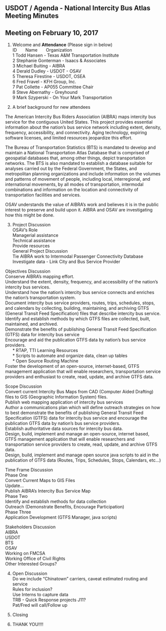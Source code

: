 
## USDOT / Agenda - National Intercity Bus Atlas Meeting Minutes     
## Meeting on February 10, 2017    

1. Welcome and **Attendance** (Please sign in below)    
ID &nbsp; &nbsp; &nbsp; Name &nbsp; &nbsp; &nbsp; Organization           
1  Todd Hansen - Texas A&M Transportation Institute  
2  Stephanie Gonterman - Isaacs & Associates  
3  Michael Buiting - AIBRA   
4  Derald Dudley - USDOT - OSAV  
5  Theresa Firestine - USDOT, OSEA  
6  Fred Fravel - KFH Group, Inc.  
7  Pat Collette - AP055 Committee Chair  
8  Steve Abernathy - Greyhound  
9  Mark Szyperski - On Your Mark Transportation  
	
2. A brief background for new attendees 

The American Intercity Bus Riders Association (AIBRA) maps intercity bus service for the contiguous United States.  This project provides essential information about the nation’s bus service network including extent, density, frequency, accessibility, and connectivity.  Aging technology, expiring software licenses, and limited resources jeopardize this effort.  

The Bureau of Transportation Statistics (BTS) is mandated to develop and maintain a National Transportation Atlas Database that is comprised of geospatial databases that, among other things, depict transportation networks.  The BTS is also mandated to establish a database suitable for analyses carried out by the Federal Government, the States, and metropolitan planning organizations and include information on the volumes and patterns of movement of people, including local, interregional, and international movements, by all modes of transportation, intermodal combinations and information on the location and connectivity of transportation facilities and services.

OSAV understands the value of AIBRA’s work and believes it is in the public interest to preserve and build upon it.  AIBRA and OSAV are investigating how this might be done.  

3. Project Discussion  
OSAV’s Role   
Managerial assistance  
Technical assistance  
Provide resources  
General Project Discussion  
Tie AIBRA work to Intermodal Passenger Connectivity Database  
Investigate data - Link City and Bus Service Provider  
 
Objectives Discussion  
Conserve AIBRA’s mapping effort.  
Understand the extent, density, frequency, and accessibility of the nation’s intercity bus services.  
Understand how the nation’s intercity bus service connects and enriches the nation’s transportation system.  
Document intercity bus service providers, routes, trips, schedules, stops, and calendars by collecting, building, maintaining, and archiving GTFS (General Transit Feed Specification) files that describe intercity bus service.  
Identify and establish methods by which GTFS files are collected, built, maintained, and archived.  
Demonstrate the benefits of publishing General Transit Feed Specification (GTFS) data for intercity bus service  
Encourage and aid the publication GTFS data by nation’s bus service providers.  
&nbsp; &nbsp; &nbsp; * RTAP, TTI Learning Resources  
&nbsp; &nbsp; &nbsp; * Scripts to automate and organize data, clean up tables  
&nbsp; &nbsp; &nbsp; * Open Source Routing Machine  
Foster the development of an open-source, internet-based, GTFS management application that will enable researchers, transportation service providers and enthusiast to create, read, update, and archive GTFS data.  

Scope Discussion  
Convert current Intercity Bus Maps from CAD (Computer Aided Drafting) files to GIS (Geographic Information System) files.  
Publish web mapping application of intercity bus services  
Author a communications plan which will define outreach strategies on how to best demonstrate the benefits of publishing General Transit Feed Specification (GTFS) data for intercity bus service and encourage the publication GTFS data by nation’s bus service providers.  
Establish authoritative data sources for intercity bus data.  
Design, build, implement and manage an open-source, internet based, GTFS management application that will enable researchers and transportation service providers to create, read, update, and archive GTFS data.  
Design, build, implement and manage open source java scripts to aid in the publication of GTFS data (Routes, Trips, Schedules, Stops, Calendars, etc…)  

Time Frame Discussion  
Phase One  
Convert Current Maps to GIS Files  
Update...  
Publish AIBRA’s Intercity Bus Service Map  
Phase Two  
Identify and establish methods for data collection  
Outreach (Demonstrate Benefits, Encourage Participation)  
Phase Three  
Application Development (GTFS Manager, java scripts)  

Stakeholders Discussion  
AIBRA  
USDOT  
BTS  
OSAV  
Working on FMCSA  
Working Office of Civil Rights  
Other Interested Groups?  

4. Open Discussion  
Do we include “Chinatown” carriers, caveat estimated routing and service  
Rules for inclusion?  
Use Interns to capture data  
TRB - Quick Response projects J11?  
Pat/Fred will call/Follow up  

5. Closing  

6. THANK YOU!!!!  
